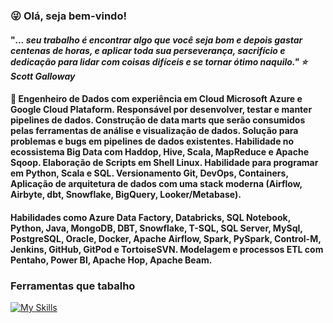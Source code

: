 ### :stuck_out_tongue_winking_eye: Olá, seja bem-vindo!

#### "<i>... seu trabalho é encontrar algo que você seja bom e depois gastar centenas de horas, e aplicar toda sua perseverança, sacrifício e dedicação para lidar com coisas difíceis e se tornar ótimo naquilo."  :star: Scott Galloway </i>

#### 🔭 Engenheiro de Dados com experiência em Cloud Microsoft Azure e Google Cloud Plataform. Responsável por desenvolver, testar e manter pipelines de dados. Construção de data marts que serão consumidos pelas ferramentas de análise e visualização de dados. Solução para problemas e bugs em pipelines de dados existentes. Habilidade no ecossistema Big Data com Haddop, Hive, Scala, MapReduce e Apache Sqoop. Elaboração de Scripts em Shell Linux. Habilidade para programar em Python, Scala e SQL. Versionamento Git, DevOps, Containers, Aplicação de arquitetura de dados com uma stack moderna (Airflow, Airbyte, dbt, Snowflake, BigQuery, Looker/Metabase).

#### Habilidades como Azure Data Factory, Databricks, SQL Notebook, Python, Java, MongoDB, DBT, Snowflake, T-SQL, SQL Server, MySql, PostgreSQL, Oracle, Docker, Apache Airflow, Spark, PySpark, Control-M, Jenkins, GitHub, GitPod e TortoiseSVN. Modelagem e processos ETL com Pentaho, Power BI, Apache Hop, Apache Beam.
  
### Ferramentas que tabalho

[![My Skills](https://skillicons.dev/icons?i=vscode,gcp,azure,python,bash,docker,eclipse,mongodb,git,github,gitlab,jenkins,linux,mysql,postgres,powershell,&perline=20)](https://skillicons.dev)


